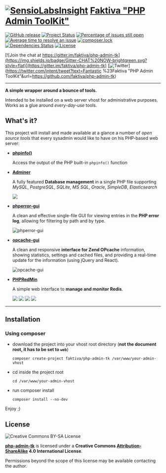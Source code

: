 [![SensioLabsInsight](https://insight.sensiolabs.com/projects/28ad1609-bdab-432b-b9a8-bc5e691ab2fb/small.png)](https://insight.sensiolabs.com/projects/28ad1609-bdab-432b-b9a8-bc5e691ab2fb)
[Faktiva "PHP Admin ToolKit"](https://github.com/faktiva/php-admin-tk)
===

[![GitHub release](https://img.shields.io/github/release/faktiva/php-admin-tk.svg?style=flat&label=latest)](https://github.com/faktiva/php-admin-tk/releases/latest)
[![Project Status](http://opensource.box.com/badges/active.svg?style=flat)](http://opensource.box.com/badges)
[![Percentage of issues still open](http://isitmaintained.com/badge/open/faktiva/php-admin-tk.svg?style=flat)](http://isitmaintained.com/project/faktiva/php-admin-tk "Percentage of issues still open")
[![Average time to resolve an issue](http://isitmaintained.com/badge/resolution/faktiva/php-admin-tk.svg?style=flat)](http://isitmaintained.com/project/faktiva/php-admin-tk "Average time to resolve an issue")
[![composer.lock](https://poser.pugx.org/faktiva/php-admin-tk/composerlock?style=flat)](https://packagist.org/packages/faktiva/php-admin-tk)
[![Dependencies Status](https://img.shields.io/librariesio/github/faktiva/php-admin-tk.svg?maxAge=3600&style=flat)](https://libraries.io/github/faktiva/php-admin-tk)
[![License](https://img.shields.io/packagist/l/faktiva/php-admin-tk.svg?style=flat)](https://creativecommons.org/licenses/by-sa/4.0/)

[![Join the chat at https://gitter.im/faktiva/php-admin-tk](https://img.shields.io/badge/Gitter-CHAT%20NOW-brightgreen.svg?style=flat)](https://gitter.im/faktiva/php-admin-tk)
[![Twitter](https://img.shields.io/twitter/url/https/github.com/faktiva/php-admin-tk.svg?style=social)](https://twitter.com/intent/tweet?text=Fantastic %23Faktiva "PHP Admin ToolKit"&url=https://github.com/faktiva/php-admin-tk)

____

**A simple wrapper around a bounce of tools.**

Intended to be installed on a web server vhost for administrative purposes. Works as a glue around _every-day-use_ tools.


## What's it?

This project will install and made available at a glance a number of _open source tools_ that every sysadmin would like to have on his PHP-based web server:

- **[phpinfo()](http://php.net/manual/en/function.phpinfo.php)**

  Access the output of the PHP built-in `phpinfo()` function

- **[Adminer](https://github.com/vrana/adminer)**

  A fully featured **Database management** in a single PHP file supporting _MySQL_, _PostgreSQL_, _SQLite_, _MS SQL_, _Oracle_, _SimpleDB_, _Elasticsearch_

  ![](https://www.adminer.org/static/screenshots/table.png)
- **[phperror-gui](https://github.com/amnuts/phperror-gui)**

  A clean and effective single-file GUI for viewing entries in the **PHP error log**, allowing for filtering by path and by type.

  ![phperror-gui](http://amnuts.com/images/phperror/screenshot/usage.png)

- **[opcache-gui](https://github.com/amnuts/opcache-gui)**

  A clean and responsive **interface for Zend OPcache** information, showing statistics, settings and cached files, and providing a real-time update for the information (using jQuery and React).

  ![opcache-gui](http://amnuts.com/images/opcache/screenshot/overview-v2.1.1.png)

- **[PHPRedMin](https://github.com/sasanrose/phpredmin)**

  A simple web interface to **manage and monitor Redis**.

  ![](http://dl.dropbox.com/u/5413590/phpredmin/hashresult.jpg)
  ![](http://dl.dropbox.com/u/5413590/phpredmin/zsetresult.jpg)
  ![](http://dl.dropbox.com/u/5413590/phpredmin/bulk-delete.png)
  ![](http://dl.dropbox.com/u/5413590/phpredmin/bulk-delete-progress.png)

___

## Installation

### Using composer

- download the project into your vhost root directory (**not the document root, it has to be set to `web`**)

    ```
    composer create-project faktiva/php-admin-tk /var/www/your-admin-vhost
    ```
- cd inside the project root

    ```
    cd /var/www/your-admin-vhost
    ```
- run composer install

    ```
    composer install --no-dev
    ```

Enjoy ;)


## License

![Creative Commons BY-SA License](https://i.creativecommons.org/l/by-sa/4.0/88x31.png)


**[php-admin-tk](https://github.com/faktiva/php-admin-tk)** is licensed under a **Creative Commons [Attribution-ShareAlike](http://creativecommons.org/licenses/by-sa/4.0/) 4.0 International License**.

Permissions beyond the scope of this license may be available contacting the author.


